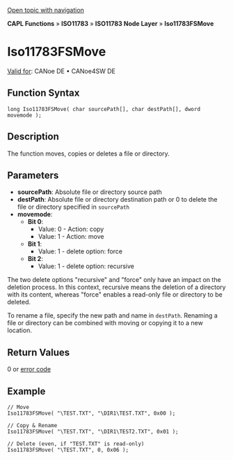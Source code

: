 [Open topic with navigation](../../../../../../CANoeDEFamily.htm#Topics/CAPLFunctions/ISO11783/ISONodeLayer/Functions/CAPLfunctionIso11783fsmove.md)

**CAPL Functions** » **ISO11783** » **ISO11783 Node Layer** » **Iso11783FSMove**

# Iso11783FSMove

[Valid for](../../../../Shared/FeatureAvailability.md): CANoe DE • CANoe4SW DE

## Function Syntax

```plaintext
long Iso11783FSMove( char sourcePath[], char destPath[], dword movemode );
```

## Description

The function moves, copies or deletes a file or directory.

## Parameters

- **sourcePath**: Absolute file or directory source path
- **destPath**: Absolute file or directory destination path or 0 to delete the file or directory specified in `sourcePath`
- **movemode**:
  - **Bit 0**:
    - Value: 0 - Action: copy
    - Value: 1 - Action: move
  - **Bit 1**:
    - Value: 1 - delete option: force
  - **Bit 2**:
    - Value: 1 - delete option: recursive

The two delete options "recursive" and "force" only have an impact on the deletion process. In this context, recursive means the deletion of a directory with its content, whereas "force" enables a read-only file or directory to be deleted.

To rename a file, specify the new path and name in `destPath`. Renaming a file or directory can be combined with moving or copying it to a new location.

## Return Values

0 or [error code](../CAPLfunctionsISONLErrorCodes.md)

## Example

```plaintext
// Move
Iso11783FSMove( "\TEST.TXT", "\DIR1\TEST.TXT", 0x00 );

// Copy & Rename
Iso11783FSMove( "\TEST.TXT", "\DIR1\TEST2.TXT", 0x01 );

// Delete (even, if "TEST.TXT" is read-only)
Iso11783FSMove( "\TEST.TXT", 0, 0x06 );
```
